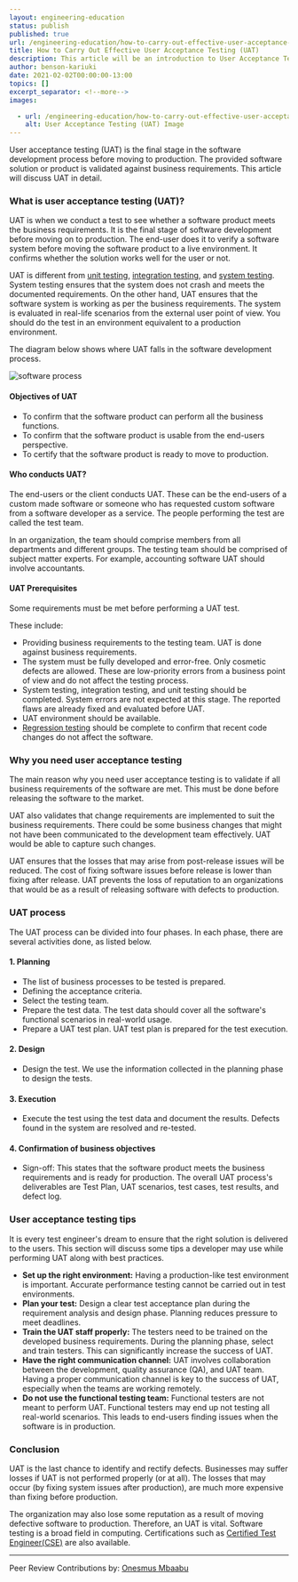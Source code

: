 ```yaml
---
layout: engineering-education
status: publish
published: true
url: /engineering-education/how-to-carry-out-effective-user-acceptance-testing-uat/
title: How to Carry Out Effective User Acceptance Testing (UAT)
description: This article will be an introduction to User Acceptance Testing. UAT ensures that the software system is working as per the business requirements. The system is evaluated in real-life scenarios from the external user point of view.
author: benson-kariuki
date: 2021-02-02T00:00:00-13:00
topics: []
excerpt_separator: <!--more-->
images:

  - url: /engineering-education/how-to-carry-out-effective-user-acceptance-testing-uat/hero.jpg
    alt: User Acceptance Testing (UAT) Image
---
```

User acceptance testing (UAT) is the final stage in the software development process before moving to production. The provided software solution or product is validated against business requirements. This article will discuss UAT in detail.
<!--more-->
### What is user acceptance testing (UAT)?
UAT is when we conduct a test to see whether a software product meets the business requirements. It is the final stage of software development before moving on to production. The end-user does it to verify a software system before moving the software product to a live environment. It confirms whether the solution works well for the user or not.

UAT is different from [unit testing](https://www.tutorialspoint.com/software_testing_dictionary/unit_testing.htm), [integration testing](https://www.guru99.com/integration-testing.html), and [system testing](https://www.softwaretestinghelp.com/system-testing/). System testing ensures that the system does not crash and meets the documented requirements. On the other hand, UAT ensures that the software system is working as per the business requirements. The system is evaluated in real-life scenarios from the external user point of view. You should do the test in an environment equivalent to a production environment.

The diagram below shows where UAT falls in the software development process.

![software process](/engineering-education/how-to-carry-out-effective-user-acceptance-testing-uat/software-process.jpg)

#### Objectives of UAT
- To confirm that the software product can perform all the business functions.
- To confirm that the software product is usable from the end-users perspective.
- To certify that the software product is ready to move to production.

#### Who conducts UAT?
The end-users or the client conducts UAT. These can be the end-users of a custom made software or someone who has requested custom software from a software developer as a service. The people performing the test are called the test team. 

In an organization, the team should comprise members from all departments and different groups. The testing team should be comprised of subject matter experts. For example, accounting software UAT should involve accountants.

#### UAT Prerequisites
Some requirements must be met before performing a UAT test. 

These include:
- Providing business requirements to the testing team. UAT is done against business requirements.
- The system must be fully developed and error-free. Only cosmetic defects are allowed. These are low-priority errors from a business point of view and do not affect the testing process.
- System testing, integration testing, and unit testing should be completed. System errors are not expected at this stage. The reported flaws are already fixed and evaluated before UAT.
- UAT environment should be available.
- [Regression testing](https://www.guru99.com/regression-testing.html) should be complete to confirm that recent code changes do not affect the software.

### Why you need user acceptance testing
The main reason why you need user acceptance testing is to validate if all business requirements of the software are met. This must be done before releasing the software to the market.

UAT also validates that change requirements are implemented to suit the business requirements. There could be some business changes that might not have been communicated to the development team effectively. UAT would be able to capture such changes.

UAT ensures that the losses that may arise from post-release issues will be reduced. The cost of fixing software issues before release is lower than fixing after release. UAT prevents the loss of reputation to an organizations that would be as a result of releasing software with defects to production.

### UAT process
The UAT process can be divided into four phases. In each phase, there are several activities done, as listed below.

#### 1. Planning
- The list of business processes to be tested is prepared.
- Defining the acceptance criteria.
- Select the testing team.
- Prepare the test data. The test data should cover all the software's functional scenarios in real-world usage.
- Prepare a UAT test plan. UAT test plan is prepared for the test execution.

#### 2. Design
- Design the test. We use the information collected in the planning phase to design the tests.

#### 3. Execution
- Execute the test using the test data and document the results. Defects found in the system are resolved and re-tested.

#### 4. Confirmation of business objectives
- Sign-off: This states that the software product meets the business requirements and is ready for production. The overall UAT process's deliverables are Test Plan, UAT scenarios, test cases, test results, and defect log.

### User acceptance testing tips
It is every test engineer's dream to ensure that the right solution is delivered to the users. This section will discuss some tips a developer may use while performing UAT along with best practices.

- **Set up the right environment:** Having a production-like test environment is important. Accurate performance testing cannot be carried out in test environments.
- **Plan your test:** Design a clear test acceptance plan during the requirement analysis and design phase. Planning reduces pressure to meet deadlines.
- **Train the UAT staff properly:** The testers need to be trained on the developed business requirements. During the planning phase, select and train testers. This can significantly increase the success of UAT.
- **Have the right communication channel:** UAT involves collaboration between the development, quality assurance (QA), and UAT team. Having a proper communication channel is key to the success of UAT, especially when the teams are working remotely.
- **Do not use the functional testing team:** Functional testers are not meant to perform UAT. Functional testers may end up not testing all real-world scenarios. This leads to end-users finding issues when the software is in production.

### Conclusion
UAT is the last chance to identify and rectify defects. Businesses may suffer losses if UAT is not performed properly (or at all). The losses that may occur (by fixing system issues after production), are much more expensive than fixing before production. 

The organization may also lose some reputation as a result of moving defective software to production. Therefore, an UAT is vital. Software testing is a broad field in computing. Certifications such as [Certified Test Engineer(CSE)](https://www.softwaretestinghelp.com/cste-certification-guide/) are also available.

---
Peer Review Contributions by: [Onesmus Mbaabu](/engineering-education/authors/onesmus-mbaabu/)

